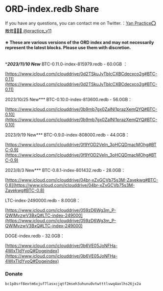 # ORD-index.redb Share

If you have any questions, you can contact me on Twitter.：[Yan Practice⭕散修🧙🏻‍♀️ @practice_y11](https://twitter.com/practice_y11)
#### ※ These are various versions of the ORD index and may not necessarily represent the latest blocks. Please use them with discretion. <br><br>

****2023/11/10 New*** BTC-0.11.0-index-815979.redb - 60.0GB ：

[https://www.icloud.com/iclouddrive/0d2TSkuJvTblcCXBCdecxco2g#BTC-0.11](https://www.icloud.com/iclouddrive/0d2TSkuJvTblcCXBCdecxco2g#BTC-0.11)

2023/10/25 New*** BTC-0.10.0-index-813600.redb - 56.0GB：

[https://www.icloud.com/iclouddrive/0b9mb7gx0ZaINI1prazXemQYQ#BTC-0.10](https://www.icloud.com/iclouddrive/0b9mb7gx0ZaINI1prazXemQYQ#BTC-0.10)

2023/9/19 New*** BTC-0.9.0-index-808000.redb - 44.0GB：

[https://www.icloud.com/iclouddrive/0f9YOD2VeIn_3oHCQDmacMOhg#BTC-0.9](https://www.icloud.com/iclouddrive/0f9YOD2VeIn_3oHCQDmacMOhg#BTC-0.9)

2023/8/3 New*** BTC-0.8.1-index-801432.redb - 28.0GB：

[https://www.icloud.com/iclouddrive/04br-xZvGCVb75s3M-Zavekwg#BTC-0.8](https://www.icloud.com/iclouddrive/04br-xZvGCVb75s3M-Zavekwg#BTC-0.8)


LTC-index-2490000.redb - 8.00GB：

[https://www.icloud.com/iclouddrive/059zD6Wg3m_P-QWlMvzwV3BxQ#LTC-index-249000](https://www.icloud.com/iclouddrive/059zD6Wg3m_P-QWlMvzwV3BxQ#LTC-index-249000)

DOGE-index.redb - 32.0GB：

[https://www.icloud.com/iclouddrive/0b6VE05JoNFHa-4WlxTIdYyoQ#Dogeindex](https://www.icloud.com/iclouddrive/0b6VE05JoNFHa-4WlxTIdYyoQ#Dogeindex)

### Donate  
`bc1p8srf8extm6xjuf7lasxcjqtf2mseh3uhunu0vtwtttlvwq4axlhs26jx2a`
